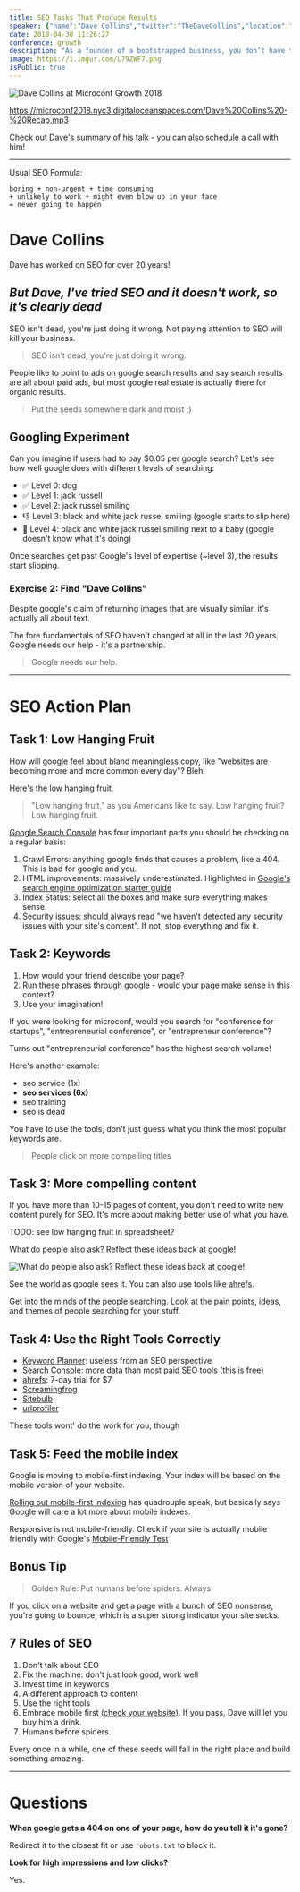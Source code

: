 ```yaml
---
title: SEO Tasks That Produce Results
speaker: {"name":"Dave Collins","twitter":"TheDaveCollins","location":"New Milton, England","description":"Making the web more sarcastic since 1997. Slightly aged father of two amazing lunatics. I specialise in SEO, web-sorcery and occasional compulsive lies.","verified":false,"image":"https://pbs.twimg.com/profile_images/841929541492854784/0bxTZMfZ.jpg","website":"https://www.softwarepromotions.com/","title": "Founder, Software Promotions", "bioUrl": "https://www.microconf.com/growth/speakers/dave-collins/"}
date: 2018-04-30 11:26:27
conference: growth
description: "As a founder of a bootstrapped business, you don’t have time for SEO. I get that. Your competition would celebrate this, but they’re also too busy doing the wrong things. I'm going to show you why SEO as you know it is dead, how to use SEO signals to your advantage, and more than 20 different ways to tap into Google's traffic with minimum effort and time investment. The focus of this talk will be on practical steps that every busy business owner can and should adopt to get more new customers without spending a penny."
image: https://i.imgur.com/L79ZWF7.png
isPublic: true
---
```


![Dave Collins at Microconf Growth 2018](https://i.imgur.com/t7y8EnE.jpg)

https://microconf2018.nyc3.digitaloceanspaces.com/Dave%20Collins%20-%20Recap.mp3

Check out [Dave's summary of his talk](https://www.softwarepromotions.com/microconf-2018-resources-dave-collins/) - you can also schedule a call with him!

---

Usual SEO Formula:

```
boring + non-urgent + time consuming
+ unlikely to work + might even blow up in your face
= never going to happen
```

# Dave Collins

Dave has worked on SEO for over 20 years!

## _But Dave, I've tried SEO and it doesn't work, so it's clearly dead_

SEO isn't dead, you're just doing it wrong. Not paying attention to SEO will kill your business.

<!-- TODO: organic search results slide -->

> SEO isn't dead, you're just doing it wrong.

People like to point to ads on google search results and say search results are all about paid ads, but most google real estate is actually there for organic results.

> Put the seeds somewhere dark and moist ;)

## Googling Experiment

Can you imagine if users had to pay $0.05 per google search? Let's see how well google does with different levels of searching:

* ✅ Level 0: dog
* ✅ Level 1: jack russell
* ✅ Level 2: jack russel smiling
* 👎 Level 3: black and white jack russel smiling (google starts to slip here)
* 🚫 Level 4: black and white jack russel smiling next to a baby (google doesn't know what it's doing)

Once searches get past Google's level of expertise (~level 3), the results start slipping.

### Exercise 2: Find "Dave Collins"

Despite google's claim of returning images that are visually similar, it's actually all about text.

The fore fundamentals of SEO haven't changed at all in the last 20 years. Google needs our help - it's a partnership.

> Google needs our help.

---

# SEO Action Plan

## Task 1: Low Hanging Fruit

How will google feel about bland meaningless copy, like "websites are becoming more and more common every day"? Bleh.

Here's the low hanging fruit.

> "Low hanging fruit," as you Americans like to say. Low hanging fruit? Low hanging fruit.

[Google Search Console](https://search.google.com/search-console) has four important parts you should be checking on a regular basis:

1.  Crawl Errors: anything google finds that causes a problem, like a 404. This is bad for google and you.
2.  HTML improvements: massively underestimated. Highlighted in [Google's search engine optimization starter guide](https://support.google.com/webmasters/answer/7451184?hl=en)
3.  Index Status: select all the boxes and make sure everything makes sense.
4.  Security issues: should always read "we haven't detected any security issues with your site's content". If not, stop everything and fix it.

## Task 2: Keywords

1.  How would your friend describe your page?
2.  Run these phrases through google - would your page make sense in this context?
3.  Use your imagination!

If you were looking for microconf, would you search for "conference for startups", "entrepreneurial conference", or "entrepreneur conference"?

Turns out "entrepreneurial conference" has the highest search volume!

Here's another example:

* seo service (1x)
* **seo services (6x)**
* seo training
* seo is dead

You have to use the tools, don't just guess what you think the most popular keywords are.

> People click on more compelling titles

## Task 3: More compelling content

If you have more than 10-15 pages of content, you don't need to write new content purely for SEO. It's more about making better use of what you have.

TODO: see low hanging fruit in spreadsheet?

What do people also ask? Reflect these ideas back at google!

![What do people also ask? Reflect these ideas back at google!](https://i.imgur.com/foA2Lms.png)

See the world as google sees it. You can also use tools like [ahrefs](https://ahrefs.com/).

Get into the minds of the people searching. Look at the pain points, ideas, and themes of people searching for your stuff.

## Task 4: Use the Right Tools Correctly

* [Keyword Planner](https://adwords.google.com/home/tools/keyword-planner/#?modal_active=none): useless from an SEO perspective
* [Search Console](https://search.google.com/search-console): more data than most paid SEO tools (this is free)
* [ahrefs](https://ahrefs.com/): 7-day trial for $7
* [Screamingfrog](https://www.screamingfrog.co.uk/seo-spider/)
* [Sitebulb](https://sitebulb.com/)
* [urlprofiler](https://urlprofiler.com/)

These tools wont' do the work for you, though

## Task 5: Feed the mobile index

Google is moving to mobile-first indexing. Your index will be based on the mobile version of your website.

[Rolling out mobile-first indexing](https://webmasters.googleblog.com/2018/03/rolling-out-mobile-first-indexing.html) has quadrouple speak, but basically says Google will care a lot more about mobile indexes.

Responsive is not mobile-friendly. Check if your site is actually mobile friendly with Google's [Mobile-Friendly Test](https://search.google.com/test/mobile-friendly)

## Bonus Tip

> Golden Rule: Put humans before spiders. Always

If you click on a website and get a page with a bunch of SEO nonsense, you're going to bounce, which is a super strong indicator your site sucks.

## 7 Rules of SEO

1.  Don't talk about SEO
2.  Fix the machine: don't just look good, work well
3.  Invest time in keywords
4.  A different approach to content
5.  Use the right tools
6.  Embrace mobile first ([check your website](https://search.google.com/test/mobile-friendly)). If you pass, Dave will let you buy him a drink.
7.  Humans before spiders.

Every once in a while, one of these seeds will fall in the right place and build something amazing.

---

# Questions

**When google gets a 404 on one of your page, how do you tell it it's gone?**

Redirect it to the closest fit or use `robots.txt` to block it.

**Look for high impressions and low clicks?**

Yes.
